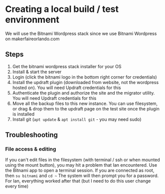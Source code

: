 # Creating a local build / test environment

We will use the Bitnami Wordpress stack since we use Bitnami Wordpress on makerfaireorlando.com

## Steps
1) Get the bitnami wordpress stack installer for your OS
2) Install & start the server
3) Login (click the bitnami logo in the bottom right corner for credentials)
4) Install the updraft plugin (downloaded from website, not the wordpress hosted on). You will need Updraft credentials for this
5) Authenticate the plugin and authorize the site and the migrator utility. You will need Updraft credentials for this
6) Move all the backup files to this new instance. You can use filesystem, or drag & drop them to the updraft page on the test site once the plugin is installed
7) Install git (`apt update` & `apt install git` - you may need sudo)


## Troubleshooting

### File access & editing
If you can't edit files in the filesystem (with terminal / ssh or when mounted using the mount button), you may hit a problem that Ian encountered. 
Use the Bitnami app to open a terminal session. If you are connected as root, then `su bitnami` and `cd ~`
The system will then prompt you for a password. For Ian, everything worked after that (but I need to do this user change every time)




